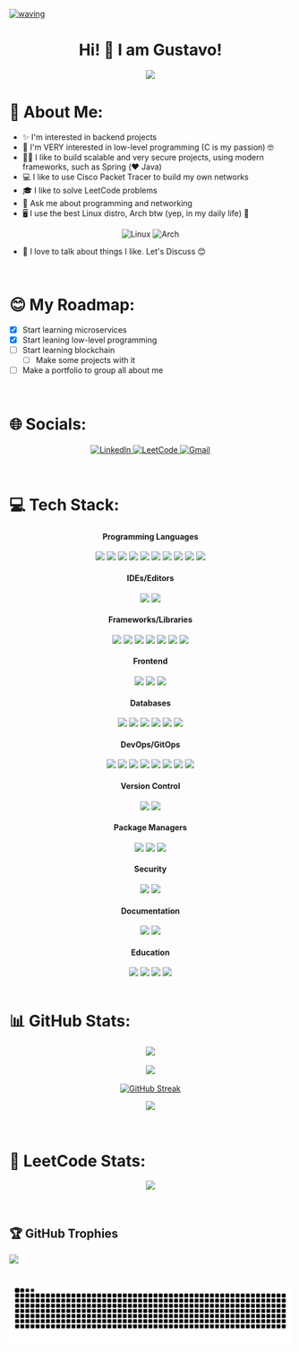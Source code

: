 [![waving](https://capsule-render.vercel.app/api?type=waving&height=200&color=317bbd)](https://github.com/kyechan99/capsule-render)

<h1 align="center">Hi! 👋 I am Gustavo!</h1>

<p align="center">
  <img src="https://readme-typing-svg.demolab.com/?lines=A+backend+programmer!;A+low-level+programming+lover;A+Linux+user;A+network+learner!;A+cybersecurity+learner!&font=Fira%20Code&center=true&width=380&height=50&duration=4000&pause=1000">
</p>

# 💫 About Me:
- ✨ I'm interested in backend projects
- 🌱 I'm VERY interested in low-level programming (C is my passion) 🤓
- 🧑‍💻 I like to build scalable and very secure projects, using modern frameworks, such as Spring (❤️ Java)
- 💻 I like to use Cisco Packet Tracer to build my own networks
- 🎓 I like to solve LeetCode problems
- 💬 Ask me about programming and networking
- 🖥️ I use the best Linux distro, Arch btw (yep, in my daily life) 🥸

<div align="center">

  ![Linux](https://img.shields.io/badge/Linux-FCC624?logo=linux&logoColor=black)
  ![Arch](https://img.shields.io/badge/Arch%20Linux-1793D1?logo=arch-linux&logoColor=fff)
  
</div>

- 🤝 I love to talk about things I like. Let's Discuss 😊

<br>

# 😊 My Roadmap:
- [x] Start learning microservices
- [x] Start leaning low-level programming
- [ ] Start learning blockchain
  - [ ] Make some projects with it
- [ ] Make a portfolio to group all about me

<br>

# 🌐 Socials:

<p align="center">
  <a href="https://www.linkedin.com/in/gustanol">
    <img src="https://custom-icon-badges.demolab.com/badge/LinkedIn-0A66C2?logo=linkedin-white&logoColor=fff" alt="LinkedIn"/>
  </a>
  <a href="https://leetcode.com/u/gustanol">
    <img src="https://img.shields.io/badge/LeetCode-000000?logo=LeetCode&logoColor=#d16c06" alt="LeetCode"/>
  </a>
  <a href="mailto:gualeixos456@gmail.com">
    <img src="https://img.shields.io/badge/Gmail-D14836?logo=gmail&logoColor=white" alt="Gmail"/>
  </a>
</p>

<br>

# 💻 Tech Stack:

<div width="100%" align="center">
   <div>
    <span><h4>Programming Languages</h4></span>
    <img src="https://img.shields.io/badge/Java-%23ED8B00.svg?logo=openjdk&logoColor=white">
    <img src="https://img.shields.io/badge/c-%2300599C.svg?logo=c&logoColor=white">
    <img src="https://img.shields.io/badge/bash_script-%23121011.svg?logo=gnu-bash&logoColor=white">
    <img src="https://img.shields.io/badge/Go-%2300ADD8.svg?&logo=go&logoColor=white">
    <img src="https://img.shields.io/badge/JavaScript-F7DF1E?logo=javascript&logoColor=000">
    <img src="https://img.shields.io/badge/TypeScript-3178C6?logo=typescript&logoColor=fff">
    <img src="https://img.shields.io/badge/php-%23777BB4.svg?&logo=php&logoColor=white">
    <img src="https://img.shields.io/badge/Python-3776AB?logo=python&logoColor=fff">
    <img src="https://img.shields.io/badge/R-%23276DC3.svg?logo=r&logoColor=white">
    <img src="https://img.shields.io/badge/JSON-000?logo=json&logoColor=fff">
  </div>
</div>

<div width="100%" align="center">
  <div>
    <span><h4>IDEs/Editors</h4></span>
    <img src="https://img.shields.io/badge/NeoVim-%2357A143.svg?logo=neovim&logoColor=white">
    <img src="https://img.shields.io/badge/VIM-%2311AB00.svg?logo=vim&logoColor=white">
  </div>   
</div>

<div width="100%" align="center">
  <div>
    <span><h4>Frameworks/Libraries</h4></span>
    <img src="https://img.shields.io/badge/Spring-%236DB33F.svg?logo=spring&logoColor=fff">
    <img src="https://img.shields.io/badge/Spring%20Boot-6DB33F?logo=springboot&logoColor=fff">
    <img src="https://img.shields.io/badge/Hibernate-59666C?logo=hibernate&logoColor=fff">
    <img src="https://img.shields.io/badge/Node.js-6DA55F?logo=node.js&logoColor=white">
    <img src="https://img.shields.io/badge/Express.js-%23404d59.svg?logo=express&logoColor=%2361DAFB">
    <img src="https://img.shields.io/badge/.NET-512BD4?logo=dotnet&logoColor=fff">
    <img src="https://img.shields.io/badge/Angular-%23DD0031.svg?logo=angular&logoColor=white">
  </div>
</div>

<div width="100%" align="center">
  <div>
    <span><h4>Frontend</h4></span>
    <img src="https://img.shields.io/badge/Sass-C69?logo=sass&logoColor=fff">
    <img src="https://img.shields.io/badge/bootstrap-%238511FA?logo=bootstrap&logoColor=fff">
    <img src="https://img.shields.io/badge/Angular-%23DD0031.svg?logo=angular&logoColor=white">
  </div>
</div>

<div width="100%" align="center">
  <div>
    <span><h4>Databases</h4></span>
    <img src="https://img.shields.io/badge/PostgreSQL-%23316192.svg?logo=postgresql&logoColor=white">
    <img src="https://img.shields.io/badge/MySQL-4479A1?logo=mysql&logoColor=fff">
    <img src="https://img.shields.io/badge/MongoDB-%234ea94b.svg?logo=mongodb&logoColor=white">
    <img src="https://img.shields.io/badge/SQLite-%2307405e.svg?logo=sqlite&logoColor=white">
    <img src="https://img.shields.io/badge/Redis-%23DD0031.svg?logo=redis&logoColor=white">
    <img src="https://img.shields.io/badge/MariaDB-003545?logo=mariadb&logoColor=white">
  </div>   
</div>

<div width="100%" align="center">
  <div>
    <span><h4>DevOps/GitOps</h4></span>
    <img src="https://img.shields.io/badge/Docker-2496ED?logo=docker&logoColor=fff">
    <img src="https://img.shields.io/badge/Podman-892CA0.svg?logo=Podman&logoColor=white">
    <img src="https://img.shields.io/badge/GitHub_Actions-2088FF?logo=github-actions&logoColor=white">
    <img src="https://img.shields.io/badge/Jenkins-D24939?logo=jenkins&logoColor=white">
    <img src="https://img.shields.io/badge/Kubernetes-326CE5?logo=kubernetes&logoColor=fff">
    <img src="https://img.shields.io/badge/Ansible-EE0000.svg?logo=Ansible&logoColor=white">
    <img src="https://img.shields.io/badge/Prometheus-E6522C.svg?logo=Prometheus&logoColor=white">
    <img src="https://img.shields.io/badge/Grafana-F46800.svg?logo=Grafana&logoColor=white">
  </div>   
</div>

<div width="100%" align="center">
  <div>
    <span><h4>Version Control</h4></span>
    <img src="https://img.shields.io/badge/Git-F05032.svg?logo=Git&logoColor=white">
    <img src="https://img.shields.io/badge/GitHub-%23121011.svg?logo=github&logoColor=white">
  </div>   
</div>

<div width="100%" align="center">
  <div>
    <span><h4>Package Managers</h4></span>
    <img src="https://img.shields.io/badge/Maven-C71A36.svg?logo=Apache-Maven&logoColor=white">
    <img src="https://img.shields.io/badge/Gradle-06A0CE.svg?logo=Gradle&logoColor=white">
    <img src="https://img.shields.io/badge/npm-CB3837.svg?logo=npm&logoColor=white">
  </div>   
</div>

<div width="100%" align="center">
  <div>
    <span><h4>Security</h4></span>
    <img src="https://img.shields.io/badge/Spring%20Security-6DB33F.svg?logo=Spring-Security&logoColor=white">
    <img src="https://img.shields.io/badge/JWT-000000.svg?logo=JSON-Web-Tokens&logoColor=white">
  </div>   
</div>

<div width="100%" align="center">
  <div>
    <span><h4>Documentation</h4></span>
    <img src="https://img.shields.io/badge/Markdown-000000.svg?logo=Markdown&logoColor=white">
    <img src="https://img.shields.io/badge/LaTeX-008080.svg?logo=LaTeX&logoColor=white">
  </div>   
</div>

<div width="100%" align="center">
  <div>
    <span><h4>Education</h4></span>
    <img src="https://img.shields.io/badge/Cisco-1BA0D7.svg?logo=Cisco&logoColor=white">
    <img src="https://img.shields.io/badge/W3Schools-04AA6D?logo=w3schools&logoColor=fff">
    <img src="https://img.shields.io/badge/Udemy-A435F0?logo=udemy&logoColor=fff">
    <img src="https://img.shields.io/badge/GeeksforGeeks-298D46?logo=geeksforgeeks&logoColor=white">
  </div>   
</div>

<br>

# 📊 GitHub Stats:

<div align="center">

  ![](https://github-readme-stats.vercel.app/api/top-langs/?username=Gustanol&theme=transparent&langs_count=20&layout=donut&hide=lua)

  ![](https://github-readme-stats.vercel.app/api?username=Gustanol&show_icons=true&hide=issues,prs&theme=transparent)

  [![GitHub Streak](https://streak-stats.demolab.com/?user=Gustanol&theme=transparent)](https://git.io/streak-stats)

  ![](https://github-readme-stats.vercel.app/api/wakatime?username=Gustanol&layout=compact&theme=transparent)

</div>

<br>

# 🦾 LeetCode Stats:

<div align="center">
  
  ![](https://leetcard.jacoblin.cool/gustanol?border=2&ext=activity)
  
</div>

<br>

## 🏆 GitHub Trophies
![](https://github-profile-trophy.vercel.app/?username=Gustanol&theme=radical&no-frame=false&no-bg=true&margin-w=4)

<br>


<picture>
  <source media="(prefers-color-scheme: dark)" srcset="https://raw.githubusercontent.com/Gustanol/Gustanol/output/github-snake-dark.svg" />
  <source media="(prefers-color-scheme: light)" srcset="https://raw.githubusercontent.com/Gustanol/Gustanol/output/github-snake.svg" />
  <img alt="github-snake" src="https://raw.githubusercontent.com/Gustanol/Gustanol/output/github-snake.svg" />
</picture>
